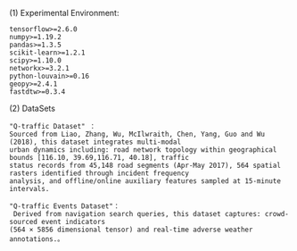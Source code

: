 (1) Experimental Environment:

```
tensorflow>=2.6.0
numpy>=1.19.2
pandas>=1.3.5
scikit-learn>=1.2.1
scipy>=1.10.0
networkx>=3.2.1
python-louvain>=0.16
geopy>=2.4.1
fastdtw>=0.3.4

```

(2) DataSets

    "Q-traffic Dataset" ：
    Sourced from Liao, Zhang, Wu, McIlwraith, Chen, Yang, Guo and Wu (2018), this dataset integrates multi-modal
    urban dynamics including: road network topology within geographical bounds [116.10, 39.69,116.71, 40.18], traffic 
    status records from 45,148 road segments (Apr-May 2017), 564 spatial rasters identified through incident frequency
    analysis, and offline/online auxiliary features sampled at 15-minute intervals.
  
    "Q-traffic Events Dataset"：
     Derived from navigation search queries, this dataset captures: crowd-sourced event indicators
    (564 × 5856 dimensional tensor) and real-time adverse weather annotations.。
